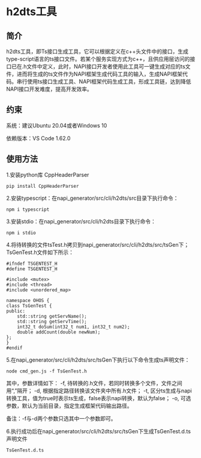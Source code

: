 # h2dts工具

## 简介
h2dts工具，即Ts接口生成工具，它可以根据定义在c++头文件中的接口，生成type-script语言的ts接口文件。若某个服务实现方式为c++，且供应用层访问的接口已在.h文件中定义，此时，NAPI接口开发者使用此工具可一键生成对应的ts文件，进而将生成的ts文件作为NAPI框架生成代码工具的输入，生成NAPI框架代码。串行使用ts接口生成工具、NAPI框架代码生成工具，形成工具链，达到降低NAPI接口开发难度，提高开发效率。

## 约束
系统：建议Ubuntu 20.04或者Windows 10

依赖版本：VS Code 1.62.0

## 使用方法

1.安装python库 CppHeaderParser

```
pip install CppHeaderParser
```

2.安装typescript：在napi_generator/src/cli/h2dts/src目录下执行命令：

	npm i typescript

3.安装stdio：在napi_generator/src/cli/h2dts目录下执行命令：

	npm i stdio

4.将待转换的文件tsTest.h拷贝到napi_generator/src/cli/h2dts/src/tsGen下；TsGenTest.h文件如下所示：

```
#ifndef TSGENTEST_H
#define TSGENTEST_H

#include <mutex>
#include <thread>
#include <unordered_map>

namespace OHOS {
class TsGenTest {
public:
    std::string getServName();
    std::string getServTime();
    int32_t doSum(int32_t num1, int32_t num2);
    double addCount(double newNum);
};
}
#endif
```

5.在napi_generator/src/cli/h2dts/src/tsGen下执行以下命令生成ts声明文件：

```
node cmd_gen.js -f TsGenTest.h
```

其中，参数详情如下：
  -f, 待转换的.h文件，若同时转换多个文件，文件之间用“,”隔开；
  -d, 根据指定路径转换该文件夹中所有.h文件；
  -t, 区分ts生成与napi转换工具，值为true时表示ts生成，false表示napi转换，默认为false；
  -o, 可选参数，默认为当前目录，指定生成框架代码输出路径。

  备注：-f与-d两个参数只选其中一个参数即可。

6.执行成功后在napi_generator/src/cli/h2dts/src/tsGen下生成TsGenTest.d.ts声明文件

```
TsGenTest.d.ts
```

